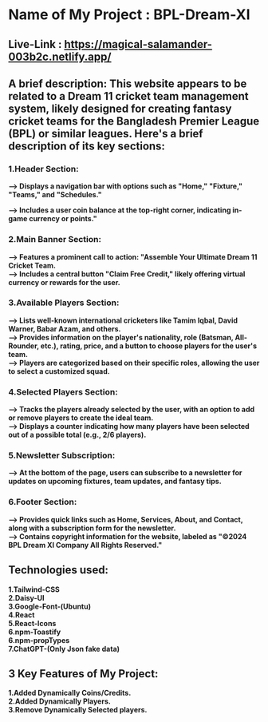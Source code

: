 # Name of My Project : BPL-Dream-XI

## Live-Link : https://magical-salamander-003b2c.netlify.app/

## A brief description: This website appears to be related to a Dream 11 cricket team management system, likely designed for creating fantasy cricket teams for the Bangladesh Premier League (BPL) or similar leagues. Here's a brief description of its key sections: <br>

### 1.Header Section:

**--> Displays a navigation bar with options such as "Home," "Fixture," "Teams," and "Schedules."** <br>

**--> Includes a user coin balance at the top-right corner, indicating in-game currency or points."** <br>

### 2.Main Banner Section:

**--> Features a prominent call to action: "Assemble Your Ultimate Dream 11 Cricket Team.** <br>
**--> Includes a central button "Claim Free Credit," likely offering virtual currency or rewards for the user.** <br>

### 3.Available Players Section:

**--> Lists well-known international cricketers like Tamim Iqbal, David Warner, Babar Azam, and others.** <br>
**--> Provides information on the player's nationality, role (Batsman, All-Rounder, etc.), rating, price, and a button to choose players for the user's team.** <br>
**--> Players are categorized based on their specific roles, allowing the user to select a customized squad.** <br>

### 4.Selected Players Section:

**--> Tracks the players already selected by the user, with an option to add or remove players to create the ideal team.** <br>
**--> Displays a counter indicating how many players have been selected out of a possible total (e.g., 2/6 players).** <br>

### 5.Newsletter Subscription:

**--> At the bottom of the page, users can subscribe to a newsletter for updates on upcoming fixtures, team updates, and fantasy tips.** <br>

### 6.Footer Section:

**--> Provides quick links such as Home, Services, About, and Contact, along with a subscription form for the newsletter.** <br>
**--> Contains copyright information for the website, labeled as "©2024 BPL Dream XI Company All Rights Reserved."** <br>

## Technologies used:

**1.Tailwind-CSS** <br>
**2.Daisy-UI** <br>
**3.Google-Font-(Ubuntu)** <br>
**4.React** <br>
**5.React-Icons** <br>
**6.npm-Toastify** <br>
**6.npm-propTypes** <br>
**7.ChatGPT-(Only Json fake data)** <br>

## 3 Key Features of My Project:

**1.Added Dynamically Coins/Credits.** <br>
**2.Added Dynamically Players.** <br>
**3.Remove Dynamically Selected players.** <br>
